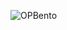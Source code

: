 ![OPBento](https://opbento.vercel.app/api/benton=Subhadeep&i=https%3A%2F%2Fi.postimg.cc%2FhhFVCqM1%2Fsubha.jpg&g=subhadeeproy3902&x=mvp_Subha)
